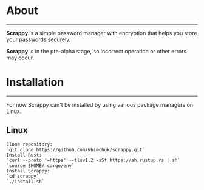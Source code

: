 # About

---

**Scrappy** is a simple password manager with encryption that helps you store your passwords securely.

**Scrappy** is in the pre-alpha stage, so incorrect operation or other errors may occur.

# Installation

---

For now Scrappy can't be installed by using various package managers on Linux.
## Linux
    Clone repository:
    `git clone https://github.com/khimchuk/scrappy.git`
    Install Rust:
    `curl --proto '=https' --tlsv1.2 -sSf https://sh.rustup.rs | sh`
    `source $HOME/.cargo/env`
    Install Scrappy:
    `cd scrappy`
    `./install.sh`
